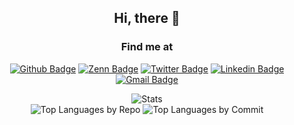 <div align="center">

## Hi, there 👋

### Find me at
[![Github Badge](http://img.shields.io/badge/-Github-black?style=flat-square&logo=github&link=https://github.com/0kate/)](https://github.com/0kate) 
[![Zenn Badge](http://img.shields.io/badge/-Zenn-white?style=flat-square&logo=zenn&link=https://zenn.dev/0kate)](https://zenn.dev/0kate) 
[![Twitter Badge](https://img.shields.io/badge/-@0K4T3_256-1ca0f1?style=flat-square&labelColor=1ca0f1&logo=twitter&logoColor=white&link=https://twitter.com/0K4T3_256)](https://twitter.com/0K4T3_256)
[![Linkedin Badge](https://img.shields.io/badge/-LinkedIn-blue?style=flat-square&logo=Linkedin&logoColor=white&link=https://www.linkedin.com/in/keito-osaki-425a0819b)](https://www.linkedin.com/in/keito-osaki-425a0819b)
[![Gmail Badge](https://img.shields.io/badge/-Gmail-d14836?style=flat-square&logo=Gmail&logoColor=white&link=mailto:o.keito317@gmail.com)](o.keito317@gmail.com)

![Stats](http://github-profile-summary-cards.vercel.app/api/cards/stats?username=0kate&theme=transparent)<br />
![Top Languages by Repo](http://github-profile-summary-cards.vercel.app/api/cards/repos-per-language?username=0kate&theme=transparent)
![Top Languages by Commit](http://github-profile-summary-cards.vercel.app/api/cards/most-commit-language?username=0kate&theme=transparent&exclude=CSS,emacs,vim)

</div>
